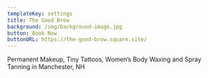 ```yaml
---
templateKey: settings
title: The Good Brow
background: /img/background-image.jpg
button: Book Now
buttonURL: https://the-good-brow.square.site/
---
```

Permanent Makeup, Tiny Tattoos, Women’s Body Waxing and Spray Tanning in Manchester, NH